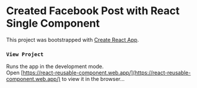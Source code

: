 # Created Facebook Post with React Single Component

This project was bootstrapped with [Create React App](https://github.com/facebook/create-react-app).


### `View Project`

Runs the app in the development mode.\
Open [https://react-reusable-component.web.app/](https://react-reusable-component.web.app/) to view it in the browser...